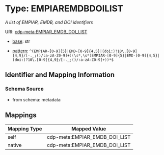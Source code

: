 # Type: EMPIAREMDBDOILIST




_A list of EMPIAR, EMDB, and DOI identifiers_



URI: [cdp-meta:EMPIAR_EMDB_DOI_LIST](metadataEMPIAR_EMDB_DOI_LIST)

* [base](https://w3id.org/linkml/base): str




* [pattern](https://w3id.org/linkml/pattern): `^(EMPIAR-[0-9]{5}|EMD-[0-9]{4,5}|(doi:)?10\.[0-9]{4,9}/[-._;()/:a-zA-Z0-9]+)(\s*,\s*(EMPIAR-[0-9]{5}|EMD-[0-9]{4,5}|(doi:)?10\.[0-9]{4,9}/[-._;()/:a-zA-Z0-9]+))*$`






## Identifier and Mapping Information







### Schema Source


* from schema: metadata




## Mappings

| Mapping Type | Mapped Value |
| ---  | ---  |
| self | cdp-meta:EMPIAR_EMDB_DOI_LIST |
| native | cdp-meta:EMPIAR_EMDB_DOI_LIST |
